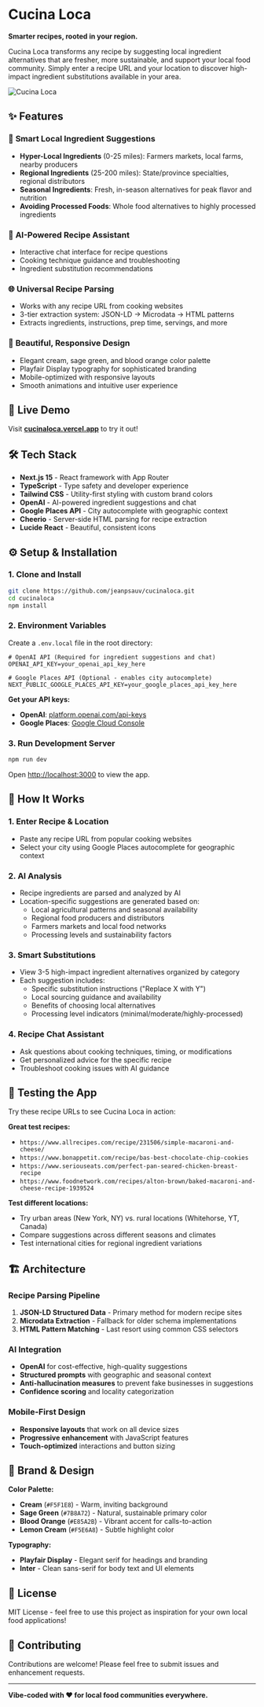 # Cucina Loca

**Smarter recipes, rooted in your region.**

Cucina Loca transforms any recipe by suggesting local ingredient alternatives that are fresher, more sustainable, and support your local food community. Simply enter a recipe URL and your location to discover high-impact ingredient substitutions available in your area.

![Cucina Loca](https://cucinaloca.vercel.app)

## ✨ Features

### 🎯 **Smart Local Ingredient Suggestions**
- **Hyper-Local Ingredients** (0-25 miles): Farmers markets, local farms, nearby producers
- **Regional Ingredients** (25-200 miles): State/province specialties, regional distributors  
- **Seasonal Ingredients**: Fresh, in-season alternatives for peak flavor and nutrition
- **Avoiding Processed Foods**: Whole food alternatives to highly processed ingredients

### 🤖 **AI-Powered Recipe Assistant**
- Interactive chat interface for recipe questions
- Cooking technique guidance and troubleshooting
- Ingredient substitution recommendations

### 🌐 **Universal Recipe Parsing**
- Works with any recipe URL from cooking websites
- 3-tier extraction system: JSON-LD → Microdata → HTML patterns
- Extracts ingredients, instructions, prep time, servings, and more

### 🎨 **Beautiful, Responsive Design**
- Elegant cream, sage green, and blood orange color palette
- Playfair Display typography for sophisticated branding
- Mobile-optimized with responsive layouts
- Smooth animations and intuitive user experience

## 🚀 Live Demo

Visit **[cucinaloca.vercel.app](https://cucinaloca.vercel.app)** to try it out!

## 🛠️ Tech Stack

- **Next.js 15** - React framework with App Router
- **TypeScript** - Type safety and developer experience
- **Tailwind CSS** - Utility-first styling with custom brand colors
- **OpenAI** - AI-powered ingredient suggestions and chat
- **Google Places API** - City autocomplete with geographic context
- **Cheerio** - Server-side HTML parsing for recipe extraction
- **Lucide React** - Beautiful, consistent icons

## ⚙️ Setup & Installation

### 1. Clone and Install
```bash
git clone https://github.com/jeanpsauv/cucinaloca.git
cd cucinaloca
npm install
```

### 2. Environment Variables
Create a `.env.local` file in the root directory:

```env
# OpenAI API (Required for ingredient suggestions and chat)
OPENAI_API_KEY=your_openai_api_key_here

# Google Places API (Optional - enables city autocomplete)
NEXT_PUBLIC_GOOGLE_PLACES_API_KEY=your_google_places_api_key_here
```

**Get your API keys:**
- **OpenAI**: [platform.openai.com/api-keys](https://platform.openai.com/api-keys)
- **Google Places**: [Google Cloud Console](https://developers.google.com/maps/documentation/places/web-service/get-api-key)

### 3. Run Development Server
```bash
npm run dev
```

Open [http://localhost:3000](http://localhost:3000) to view the app.

## 🍳 How It Works

### 1. **Enter Recipe & Location**
- Paste any recipe URL from popular cooking websites
- Select your city using Google Places autocomplete for geographic context

### 2. **AI Analysis**
- Recipe ingredients are parsed and analyzed by AI
- Location-specific suggestions are generated based on:
  - Local agricultural patterns and seasonal availability
  - Regional food producers and distributors
  - Farmers markets and local food networks
  - Processing levels and sustainability factors

### 3. **Smart Substitutions**
- View 3-5 high-impact ingredient alternatives organized by category
- Each suggestion includes:
  - Specific substitution instructions ("Replace X with Y")
  - Local sourcing guidance and availability
  - Benefits of choosing local alternatives
  - Processing level indicators (minimal/moderate/highly-processed)

### 4. **Recipe Chat Assistant**
- Ask questions about cooking techniques, timing, or modifications
- Get personalized advice for the specific recipe
- Troubleshoot cooking issues with AI guidance

## 🧪 Testing the App

Try these recipe URLs to see Cucina Loca in action:

**Great test recipes:**
- `https://www.allrecipes.com/recipe/231506/simple-macaroni-and-cheese/`
- `https://www.bonappetit.com/recipe/bas-best-chocolate-chip-cookies`
- `https://www.seriouseats.com/perfect-pan-seared-chicken-breast-recipe`
- `https://www.foodnetwork.com/recipes/alton-brown/baked-macaroni-and-cheese-recipe-1939524`

**Test different locations:**
- Try urban areas (New York, NY) vs. rural locations (Whitehorse, YT, Canada)
- Compare suggestions across different seasons and climates
- Test international cities for regional ingredient variations

## 🏗️ Architecture

### Recipe Parsing Pipeline
1. **JSON-LD Structured Data** - Primary method for modern recipe sites
2. **Microdata Extraction** - Fallback for older schema implementations  
3. **HTML Pattern Matching** - Last resort using common CSS selectors

### AI Integration
- **OpenAI** for cost-effective, high-quality suggestions
- **Structured prompts** with geographic and seasonal context
- **Anti-hallucination measures** to prevent fake businesses in suggestions
- **Confidence scoring** and locality categorization

### Mobile-First Design
- **Responsive layouts** that work on all device sizes
- **Progressive enhancement** with JavaScript features
- **Touch-optimized** interactions and button sizing

## 🎨 Brand & Design

**Color Palette:**
- **Cream** (`#F5F1E8`) - Warm, inviting background
- **Sage Green** (`#7B8A72`) - Natural, sustainable primary color
- **Blood Orange** (`#E85A2B`) - Vibrant accent for calls-to-action
- **Lemon Cream** (`#F5E6A8`) - Subtle highlight color

**Typography:**
- **Playfair Display** - Elegant serif for headings and branding
- **Inter** - Clean sans-serif for body text and UI elements

## 📄 License

MIT License - feel free to use this project as inspiration for your own local food applications!

## 🤝 Contributing

Contributions are welcome! Please feel free to submit issues and enhancement requests.

---

**Vibe-coded with ❤️ for local food communities everywhere.**
